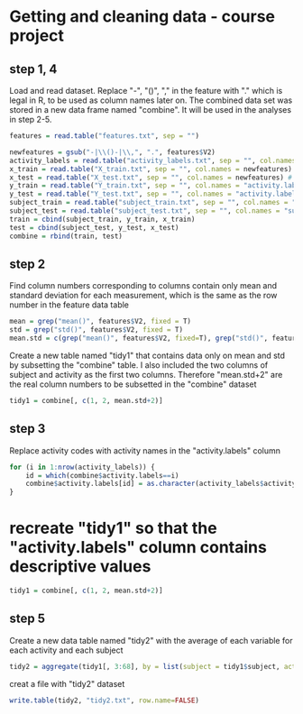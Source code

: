 Getting and cleaning data - course project
========================================================

## step 1, 4
Load and read dataset.
Replace "-", "()", "," in the feature with "." which is legal in R, to be used as column names later on.
The combined data set was stored in a new data frame named "combine". It will be used in the analyses in step 2-5.

```r
features = read.table("features.txt", sep = "")

newfeatures = gsub("-|\\()-|\\,", ".", features$V2)
activity_labels = read.table("activity_labels.txt", sep = "", col.names = c("label", "activity"))
x_train = read.table("X_train.txt", sep = "", col.names = newfeatures) # using "newfeatures" as column names so that column names do not contain illegal symbols
x_test = read.table("X_test.txt", sep = "", col.names = newfeatures) # same notation as above
y_train = read.table("Y_train.txt", sep = "", col.names = "activity.labels")
y_test = read.table("Y_test.txt", sep = "", col.names = "activity.labels")
subject_train = read.table("subject_train.txt", sep = "", col.names = "subject")
subject_test = read.table("subject_test.txt", sep = "", col.names = "subject")
train = cbind(subject_train, y_train, x_train)
test = cbind(subject_test, y_test, x_test)
combine = rbind(train, test)
```

## step 2

Find column numbers corresponding to columns contain only mean and standard deviation for each measurement, which is the same as the row number in the feature data table

```r
mean = grep("mean()", features$V2, fixed = T)
std = grep("std()", features$V2, fixed = T)
mean.std = c(grep("mean()", features$V2, fixed=T), grep("std()", features$V2, fixed = T))
```

Create a new table named "tidy1" that contains data only on mean and std by subsetting the "combine" table. I also included the two columns of subject and activity as the first two columns. Therefore "mean.std+2" are the real column numbers to be subsetted in the "combine" dataset

```r
tidy1 = combine[, c(1, 2, mean.std+2)]
```

## step 3

Replace activity codes with activity names in the "activity.labels" column

```r
for (i in 1:nrow(activity_labels)) {
    id = which(combine$activity.labels==i)
    combine$activity.labels[id] = as.character(activity_labels$activity[i])
}
```

# recreate "tidy1" so that the "activity.labels" column contains descriptive values

```r
tidy1 = combine[, c(1, 2, mean.std+2)]
```

## step 5

Create a new data table named "tidy2" with the average of each variable for each activity and each subject

```r
tidy2 = aggregate(tidy1[, 3:68], by = list(subject = tidy1$subject, activity = tidy1$activity.labels), FUN = mean)
```

creat a file with "tidy2" dataset

```r
write.table(tidy2, "tidy2.txt", row.name=FALSE)
```


